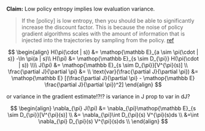 __Claim:__ Low policy entropy implies low evaluation variance.

> If the [policy] is low entropy, then you should be able to significantly increase the discount factor. This is because the noise of policy gradient algorithms scales with the amount of information that is injected into the trajectories by sampling from the policy. [ref](https://blog.aqnichol.com/2019/04/03/prierarchy-implicit-hierarchies/)

$$
\begin{align}
H(\pi(\cdot | s)) &=  \mathop{\mathbb E}_{a \sim \pi(\cdot | s)} -\ln \pi(a | s)\\
H(\pi) &= \mathop{\mathbb E}_{s \sim D_{\pi}} H(\pi(\cdot | s)) \\\\
J(\pi) &= \mathop{\mathbb E}_{s \sim D_{\pi}}[V^{\pi}(s)] \\
\frac{\partial J}{\partial \pi} &= \\
\text{var}(\frac{\partial J}{\partial \pi}) &= \mathop{\mathbb E} [(\frac{\partial J}{\partial \pi} - \mathop{\mathbb E} \frac{\partial J}{\partial \pi})^2]
\end{align}
$$


or variance in the gradient estimate!?!?
is variance in J prop to var in dJ?


$$
\begin{align}
\nabla_{\pi} J(\pi) &= \nabla_{\pi}\mathop{\mathbb E}_{s \sim D_{\pi}}[V^{\pi}(s)] \\
&= \nabla_{\pi}\int D_{\pi}(s) V^{\pi}(s)ds \\
&=\int \nabla_{\pi} D_{\pi}(s) V^{\pi}(s)ds \\
\end{align}
$$

